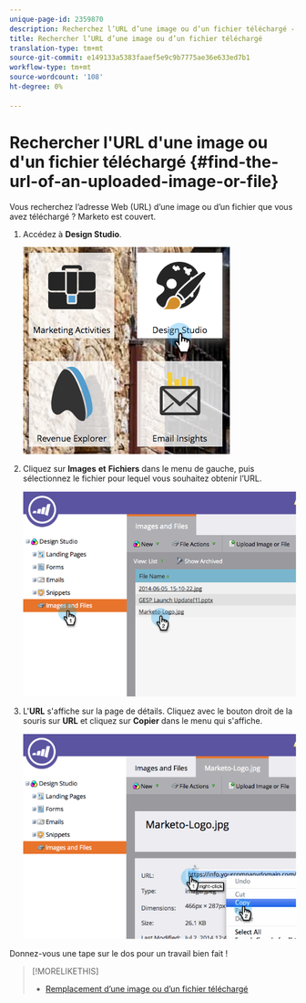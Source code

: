 ```yaml
---
unique-page-id: 2359870
description: Recherchez l’URL d’une image ou d’un fichier téléchargé - Documents marketing - Documentation du produit.
title: Rechercher l’URL d’une image ou d’un fichier téléchargé
translation-type: tm+mt
source-git-commit: e149133a5383faaef5e9c9b7775ae36e633ed7b1
workflow-type: tm+mt
source-wordcount: '108'
ht-degree: 0%

---
```



# Rechercher l&#39;URL d&#39;une image ou d&#39;un fichier téléchargé {#find-the-url-of-an-uploaded-image-or-file}

Vous recherchez l’adresse Web (URL) d’une image ou d’un fichier que vous avez téléchargé ? Marketo est couvert.

1. Accédez à **Design Studio**.

   ![](assets/designstudio-4.png)

1. Cliquez sur **Images** **et** **Fichiers** dans le menu de gauche, puis sélectionnez le fichier pour lequel vous souhaitez obtenir l’URL.

   ![](assets/image2014-9-25-14-3a47-3a53.png)

1. L&#39;**URL** s&#39;affiche sur la page de détails. Cliquez avec le bouton droit de la souris sur **URL** et cliquez sur **Copier** dans le menu qui s&#39;affiche.

   ![](assets/image2014-9-25-14-3a48-3a16.png)

Donnez-vous une tape sur le dos pour un travail bien fait !

>[!MORELIKETHIS]
>
>* [Remplacement d’une image ou d’un fichier téléchargé](replace-an-uploaded-image-or-file.md)

>



